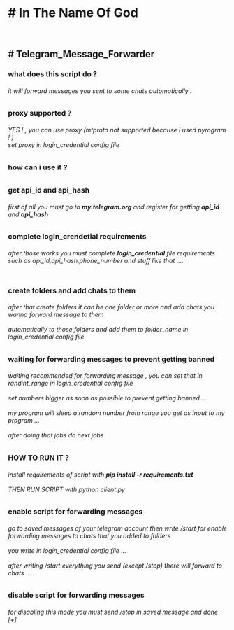 <h1># In The Name Of God</h1><br>
<h2># Telegram_Message_Forwarder</h2>
<h3>what does this script do ?</h3>
<h6>it will forward messages you sent to some chats automatically .</h6>
<h3>proxy supported ? </h3>
<h6>YES ! , you can use proxy (mtproto not supported because i used pyrogram ! ) <br>set proxy in login_credential config file
</h6>
<h3>how can i use it ?</h3>
<h6>
<h3> get api_id and api_hash </h3>
<h6>
first of all you must go to <b>my.telegram.org</b> and register for getting <b>api_id</b> and <b>api_hash</b><br>
</h6>
<h3> complete login_crendetial requirements </h3>
<h6>
after those works you must complete <b>login_credential</b> file requirements such as api_id,api_hash,phone_number and stuff like that ....<br><br>
</h6>
<h3> create folders and add chats to them</h3>
<h6>
after that create folders it can be one folder or more and add chats you wanna forward message to them<br><br>automatically to those folders and add them to folder_name in login_credential config file
</h6>
<h3> waiting for forwarding messages to prevent getting banned </h3>
<h6>
waiting recommended for forwarding message , you can set that in randint_range in login_credential config file<br><br>
set numbers bigger as soon as possible to prevent getting banned ....<br><br>
my program will sleep a random number from range you get as input to my program ...<br><br>
after doing that jobs do next jobs
</h6>
<h3> HOW TO RUN IT ? </h3>
<h6>install requirements of script with <b>pip install -r requirements.txt</b><br><br>
THEN RUN SCRIPT with python client.py </h6>
<h3>enable script for forwarding messages</h3>
<h6>
go to saved messages of your telegram account then write /start for enable forwarding messages to chats that you added to folders <br><br> you write in login_credential config file ...<br><br>
after writing /start everything you send (except /stop) there will forward to chats ...
</h6>
<h3>disable script for forwarding messages </h3>
<h6>
for disabling this mode you must send /stop in saved message and done [+]<br>
</h6>
</h6>